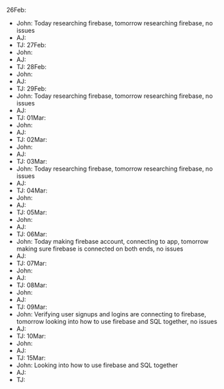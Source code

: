 26Feb:
- John: Today researching firebase, tomorrow researching firebase, no issues
- AJ:
- TJ:
27Feb:
- John:
- AJ:
- TJ:
28Feb:
- John:
- AJ:
- TJ:
29Feb:
- John: Today researching firebase, tomorrow researching firebase, no issues
- AJ:
- TJ:
01Mar:
- John:
- AJ:
- TJ:
02Mar:
- John:
- AJ:
- TJ:
03Mar:
- John: Today researching firebase, tomorrow researching firebase, no issues
- AJ:
- TJ:
04Mar:
- John:
- AJ:
- TJ:
05Mar:
- John:
- AJ:
- TJ:
06Mar:
- John: Today making firebase account, connecting to app, tomorrow making sure firebase is connected on both ends, no issues
- AJ:
- TJ:
07Mar:
- John:
- AJ:
- TJ:
08Mar:
- John:
- AJ:
- TJ:
09Mar:
- John: Verifying user signups and logins are connecting to firebase, tomorrow looking into how to use firebase and SQL together, no issues
- AJ:
- TJ:
10Mar:
- John:
- AJ:
- TJ:
15Mar:
- John: Looking into how to use firebase and SQL together
- AJ:
- TJ:
